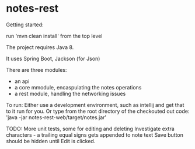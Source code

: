 # notes-rest

Getting started:

run 'mvn clean install' from the top level

The project requires Java 8.

It uses Spring Boot, Jackson (for Json)

There are three modules:
- an api
- a core mmodule, encaspulating the notes operations
- a rest module, handling the networking issues

To run:
Either use a development environment, such as intellij and get that to it run for you.
Or type from the root directory of the checkouted out code:
'java -jar notes-rest-web/target/notes.jar'


TODO:
More unit tests, some for editing and deleting
Investigate extra characters - a trailing equal signs gets appended to note text
Save button should be hidden until Edit is clicked.

